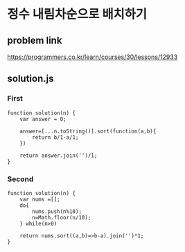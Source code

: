 # 정수 내림차순으로 배치하기
## problem link
https://programmers.co.kr/learn/courses/30/lessons/12933
## solution.js
### First
```
function solution(n) {
    var answer = 0;
    
    answer=[...n.toString()].sort(function(a,b){
        return b/1-a/1;
    })
    
    return answer.join('')/1;
}
```
### Second
```
function solution(n) {
    var nums =[];
    do{
        nums.push(n%10);
        n=Math.floor(n/10);
    } while(n>0)

    return nums.sort((a,b)=>b-a).join('')*1;
}
```
